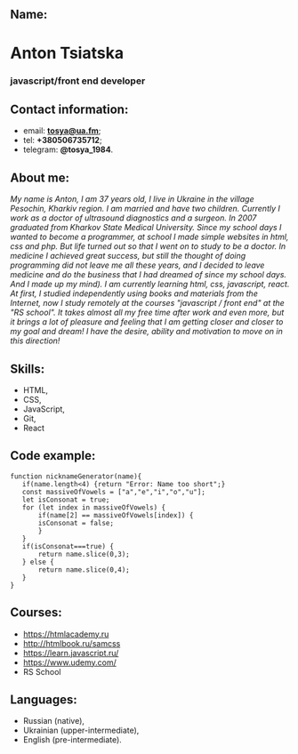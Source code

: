 ## Name:
#        Anton Tsiatska
###      javascript/front end developer
## Contact information:
* email: **tosya@ua.fm**;
* tel: **+380506735712**;
* telegram: **@tosya_1984**.
## About me:
*My name is Anton, I am 37 years old, I live in Ukraine in the village Pesochin, Kharkiv region. I am married and have two children. Currently I work as a doctor of ultrasound diagnostics and a surgeon. In 2007 graduated from Kharkov State Medical University. Since my school days I wanted to become a programmer, at school I made simple websites in html, css and php. But life turned out so that I went on to study to be a doctor. In medicine I achieved great success, but still the thought of doing programming did not leave me all these years, and I decided to leave medicine and do the business that I had dreamed of since my school days. And I made up my mind). I am currently learning html, css, javascript, react. At first, I studied independently using books and materials from the Internet, now I study remotely at the courses "javascript / front end" at the "RS school". It takes almost all my free time after work and even more, but it brings a lot of pleasure and  feeling that I am getting closer and closer to my goal and dream! I have the desire, ability and motivation to move on in this direction!*
## Skills:
* HTML,
* CSS,
* JavaScript,
* Git,
* React
## Code example:
```
function nicknameGenerator(name){
   if(name.length<4) {return "Error: Name too short";}
   const massiveOfVowels = ["a","e","i","o","u"];
   let isConsonat = true;
   for (let index in massiveOfVowels) {
       if(name[2] == massiveOfVowels[index]) {
       isConsonat = false;
       }
   }
   if(isConsonat===true) {
       return name.slice(0,3);
   } else {
       return name.slice(0,4);
   }
}
```
## Courses:
* https://htmlacademy.ru
* http://htmlbook.ru/samcss
* https://learn.javascript.ru/
* https://www.udemy.com/
* RS School
## Languages:
* Russian (native),
* Ukrainian (upper-intermediate),
* English (pre-intermediate).
